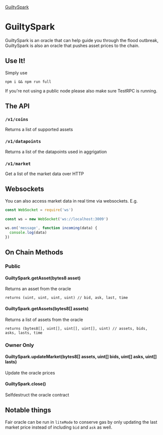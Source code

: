 [GuiltySpark](https://s1.megabrandsmedia.com/figurines/r/444x444/343-guilty-spark-9469.png)
# GuiltySpark

GuiltySpark is an oracle that can help guide you through the flood outbreak, GuiltySpark is also an oracle that pushes asset prices to the chain.

## Use It!
Simply use 
```
npm i && npm run full
```
If you're not using a public node please also make sure TestRPC is running.

## The API

### `/v1/coins`
Returns a list of supported assets

### `/v1/datapoints` 
Returns a list of the datapoints used in aggrigation

### `/v1/market`
Get a list of the market data over HTTP

## Websockets

You can also access market data in real time via websockets. E.g.

```js
const WebSocket = require('ws')
 
const ws = new WebSocket('ws://localhost:3009')
 
ws.on('message', function incoming(data) {
  console.log(data)
})
```

## On Chain Methods

### Public
#### GuiltySpark.getAsset(bytes8 asset)
Returns an asset from the oracle 
```
returns (uint, uint, uint, uint) // bid, ask, last, time
```
#### GuiltySpark.getAssets(bytes8[] assets)
Returns a list of assets from the oracle
```
returns (bytes8[], uint[], uint[], uint[], uint) // assets, bids, asks, lasts, time
```

### Owner Only
#### GuiltySpark.updateMarket(bytes8[] assets, uint[] bids, uint[] asks, uint[] lasts)
Update the oracle prices

#### GuiltySpark.close()
Selfdestruct the oracle contract


## Notable things

Fair oracle can be run in `liteMode` to conserve gas by only updating the last market price instead of including `bid` and `ask` as well.
